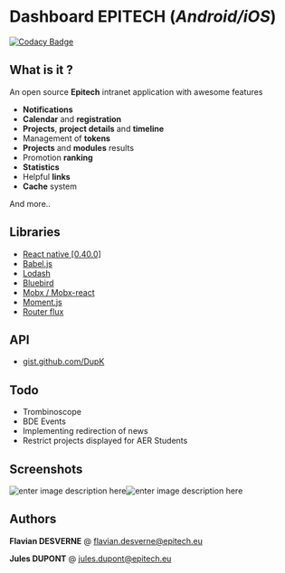 

Dashboard EPITECH (*Android/iOS*)
=================

[![Codacy Badge](https://api.codacy.com/project/badge/Grade/12463f4e99504b1794db7d50151d2924)](https://www.codacy.com/app/DupK/dashboard-epitech?utm_source=github.com&utm_medium=referral&utm_content=DupK/dashboard-epitech&utm_campaign=badger)

**What is it ?**
-
An open source **Epitech** intranet application with awesome features 

* **Notifications**
* **Calendar** and **registration**
* **Projects**, **project details** and **timeline**
* Management of **tokens**
* **Projects** and **modules** results
* Promotion **ranking**
* **Statistics**
* Helpful **links**
* **Cache** system

And more.. 


**Libraries**
-

* [React native [0.40.0]](https://facebook.github.io/react-native/)
* [Babel.js](https://babeljs.io/)
* [Lodash](https://lodash.com/)
* [Bluebird](http://bluebirdjs.com/docs/getting-started.html)
* [Mobx / Mobx-react](https://github.com/mobxjs/mobx)
* [Moment.js](https://momentjs.com/)
* [Router flux](https://github.com/aksonov/react-native-router-flux)


**API** 
-

* [gist.github.com/DupK](https://gist.github.com/DupK)



**Todo**
-

* Trombinoscope
* BDE Events
* Implementing redirection of news
* Restrict projects displayed for AER Students



**Screenshots**
-
![enter image description here](http://img4.hostingpics.net/pics/386875mockup.png)![enter image description here](http://img4.hostingpics.net/pics/803275menu.png)


**Authors**
-------

**Flavian DESVERNE** @
flavian.desverne@epitech.eu

**Jules DUPONT** @
jules.dupont@epitech.eu





